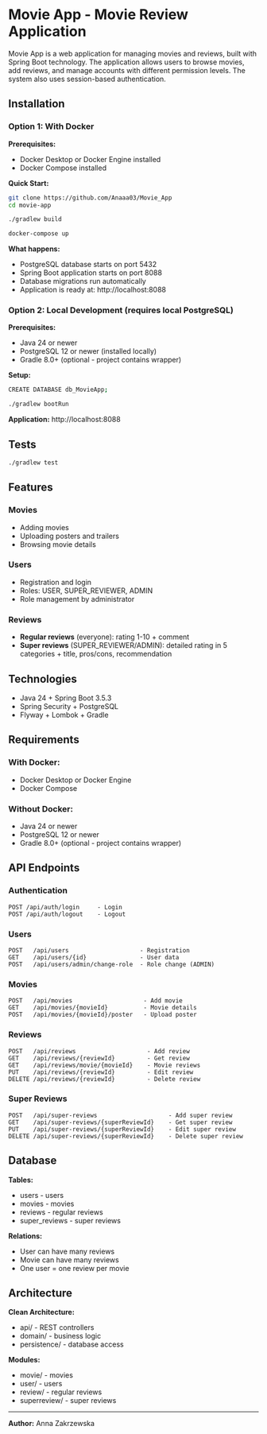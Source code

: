 # Movie App - Movie Review Application

Movie App is a web application for managing movies and reviews, built with Spring Boot technology. The application
allows users to browse movies, add reviews, and manage accounts with different permission levels.
The system also uses session-based authentication.

## Installation

### Option 1: With Docker

**Prerequisites:**

- Docker Desktop or Docker Engine installed
- Docker Compose installed

**Quick Start:**

```bash
git clone https://github.com/Anaaa03/Movie_App
cd movie-app

./gradlew build

docker-compose up
```

**What happens:**

- PostgreSQL database starts on port 5432
- Spring Boot application starts on port 8088
- Database migrations run automatically
- Application is ready at: http://localhost:8088

### Option 2: Local Development (requires local PostgreSQL)

**Prerequisites:**

- Java 24 or newer
- PostgreSQL 12 or newer (installed locally)
- Gradle 8.0+ (optional - project contains wrapper)

**Setup:**

```bash
CREATE DATABASE db_MovieApp;

./gradlew bootRun
```

**Application:** http://localhost:8088

## Tests

```bash
./gradlew test
```

## Features

### Movies

- Adding movies
- Uploading posters and trailers
- Browsing movie details

### Users

- Registration and login
- Roles: USER, SUPER_REVIEWER, ADMIN
- Role management by administrator

### Reviews

- **Regular reviews** (everyone): rating 1-10 + comment
- **Super reviews** (SUPER_REVIEWER/ADMIN): detailed rating in 5 categories + title, pros/cons, recommendation

## Technologies

- Java 24 + Spring Boot 3.5.3
- Spring Security + PostgreSQL
- Flyway + Lombok + Gradle

## Requirements

### With Docker:

- Docker Desktop or Docker Engine
- Docker Compose

### Without Docker:

- Java 24 or newer
- PostgreSQL 12 or newer
- Gradle 8.0+ (optional - project contains wrapper)

## API Endpoints

### Authentication

```
POST /api/auth/login     - Login
POST /api/auth/logout    - Logout
```

### Users

```
POST   /api/users                    - Registration
GET    /api/users/{id}               - User data
POST   /api/users/admin/change-role  - Role change (ADMIN)
```

### Movies

```
POST   /api/movies                    - Add movie
GET    /api/movies/{movieId}          - Movie details
POST   /api/movies/{movieId}/poster   - Upload poster
```

### Reviews

```
POST   /api/reviews                    - Add review
GET    /api/reviews/{reviewId}         - Get review
GET    /api/reviews/movie/{movieId}    - Movie reviews
PUT    /api/reviews/{reviewId}         - Edit review
DELETE /api/reviews/{reviewId}         - Delete review
```

### Super Reviews

```
POST   /api/super-reviews                    - Add super review
GET    /api/super-reviews/{superReviewId}    - Get super review
PUT    /api/super-reviews/{superReviewId}    - Edit super review
DELETE /api/super-reviews/{superReviewId}    - Delete super review
```

## Database

**Tables:**

- users - users
- movies - movies
- reviews - regular reviews
- super_reviews - super reviews

**Relations:**

- User can have many reviews
- Movie can have many reviews
- One user = one review per movie

## Architecture

**Clean Architecture:**

- api/ - REST controllers
- domain/ - business logic
- persistence/ - database access

**Modules:**

- movie/ - movies
- user/ - users
- review/ - regular reviews
- superreview/ - super reviews

---

**Author:** Anna Zakrzewska
